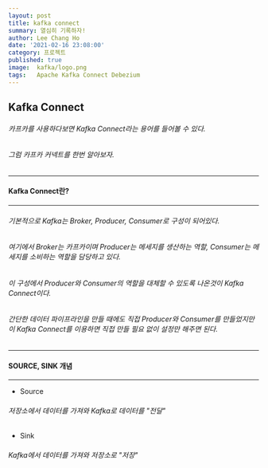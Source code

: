 ```yaml
---
layout: post
title: kafka connect
summary: 열심히 기록하자!
author: Lee Chang Ho
date: '2021-02-16 23:08:00'
category: 프로젝트
published: true
image:  kafka/logo.png
tags:   Apache Kafka Connect Debezium
---
```


## Kafka Connect
###### 카프카를 사용하다보면 Kafka Connect라는 용어를 들어볼 수 있다.  
###### 그럼 카프카 커넥트를 한번 알아보자.

---
#### Kafka Connect란?
--- 
###### 기본적으로 Kafka는 Broker, Producer, Consumer로 구성이 되어있다.
###### 여기에서 Broker는 카프카이며 Producer는 메세지를 생산하는 역할, Consumer는 메세지를 소비하는 역할을 담당하고 있다.  
###### 이 구성에서 Producer와 Consumer의 역할을 대체할 수 있도록 나온것이 Kafka Connect이다.

###### 간단한 데이터 파이프라인을 만들 때에도 직접 Producer와 Consumer를 만들었지만 이 Kafka Connect를 이용하면 직접 만들 필요 없이 설정만 해주면 된다.

---
#### SOURCE, SINK 개념
---
- Source  
###### 저장소에서 데이터를 가져와 Kafka로 데이터를 "전달"
- Sink
###### Kafka에서 데이터를 가져와 저장소로 "저장"
<!--stackedit_data:
eyJoaXN0b3J5IjpbLTEwNzc5NzcxMDRdfQ==
-->